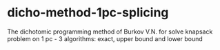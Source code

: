 # dicho-method-1pc-splicing
The dichotomic programming method of Burkov V.N. for solve knapsack problem on 1 pc - 3 algorithms: exact, upper bound and lower bound
